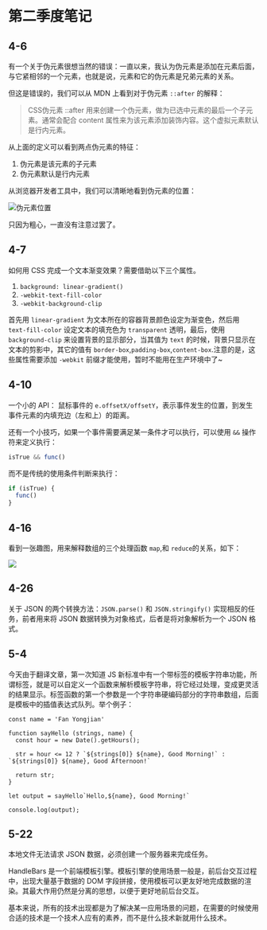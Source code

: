 # 第二季度笔记

## 4-6

有一个关于伪元素很想当然的错误：一直以来，我认为伪元素是添加在元素后面，与它紧相邻的一个元素，也就是说，元素和它的伪元素是兄弟元素的关系。

但这是错误的，我们可以从 MDN 上看到对于伪元素 `::after` 的解释：

> CSS伪元素 ::after 用来创建一个伪元素，做为已选中元素的最后一个子元素。通常会配合 content 属性来为该元素添加装饰内容。这个虚拟元素默认是行内元素。

从上面的定义可以看到两点伪元素的特征：

1. 伪元素是该元素的子元素
2. 伪元素默认是行内元素

从浏览器开发者工具中，我们可以清晰地看到伪元素的位置：

![伪元素位置](http://oq717k0qe.bkt.clouddn.com/18-4-6/49219285.jpg)

只因为粗心，一直没有注意过罢了。

## 4-7

如何用 CSS 完成一个文本渐变效果？需要借助以下三个属性。

1. `background: linear-gradient()`
2. `-webkit-text-fill-color`
3. `-webkit-background-clip`

首先用 `linear-gradient` 为文本所在的容器背景颜色设定为渐变色，然后用 `text-fill-color` 设定文本的填充色为 `transparent` 透明，最后，使用 `background-clip` 来设置背景的显示部分，当其值为 `text` 的时候，背景只显示在文本的剪影中，其它的值有 `border-box`,`padding-box`,`content-box`.注意的是，这些属性需要添加 `-webkit` 前缀才能使用，暂时不能用在生产环境中了~

## 4-10

一个小的 API： 鼠标事件的 `e.offsetX/offsetY`，表示事件发生的位置，到发生事件元素的内填充边（左和上）的距离。

还有一个小技巧，如果一个事件需要满足某一条件才可以执行，可以使用 `&&` 操作符来定义执行：

``` js
isTrue && func()
```

而不是传统的使用条件判断来执行：

``` js
if (isTrue) {
  func()
}
```

## 4-16

看到一张趣图，用来解释数组的三个处理函数 `map`,和 `reduce`的关系，如下：

![](http://oq717k0qe.bkt.clouddn.com/18-4-16/11272625.jpg)

## 4-26

关于 JSON 的两个转换方法：`JSON.parse()` 和 `JSON.stringify()` 实现相反的任务，前者用来将 JSON 数据转换为对象格式，后者是将对象解析为一个 JSON 格式。

## 5-4

今天由于翻译文章，第一次知道 JS 新标准中有一个带标签的模板字符串功能，所谓标签，就是可以自定义一个函数来解析模板字符串，将它经过处理，变成更灵活的结果显示。标签函数的第一个参数是一个字符串硬编码部分的字符串数组，后面是模板中的插值表达式队列。举个例子：

``` JS
const name = 'Fan Yongjian'

function sayHello (strings, name) {
  const hour = new Date().getHours();

  str = hour <= 12 ? `${strings[0]} ${name}, Good Morning!` : `${strings[0]} ${name}, Good Afternoon!`

  return str;
}

let output = sayHello`Hello,${name}, Good Morning!`

console.log(output);
```

## 5-22

本地文件无法请求 JSON 数据，必须创建一个服务器来完成任务。

HandleBars 是一个前端模板引擎。模板引擎的使用场景一般是，前后台交互过程中，出现大量基于数据的 DOM 字段拼接，使用模板可以更友好地完成数据的渲染。其最大作用仍然是分离的思想，以便于更好地前后台交互。

基本来说，所有的技术出现都是为了解决某一应用场景的问题，在需要的时候使用合适的技术是一个技术人应有的素养，而不是什么技术新就用什么技术。